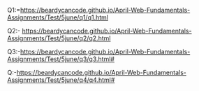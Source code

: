 Q1:=https://beardycancode.github.io/April-Web-Fundamentals-Assignments/Test/5june/q1/q1.html



Q2:- https://beardycancode.github.io/April-Web-Fundamentals-Assignments/Test/5june/q2/q2.html




Q3:-https://beardycancode.github.io/April-Web-Fundamentals-Assignments/Test/5june/q3/q3.html#




Q:-https://beardycancode.github.io/April-Web-Fundamentals-Assignments/Test/5june/q4/q4.html#

